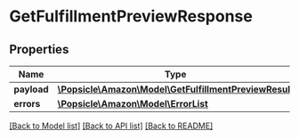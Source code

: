 # GetFulfillmentPreviewResponse

## Properties
Name | Type | Description | Notes
------------ | ------------- | ------------- | -------------
**payload** | [**\Popsicle\Amazon\Model\GetFulfillmentPreviewResult**](GetFulfillmentPreviewResult.md) |  | [optional] 
**errors** | [**\Popsicle\Amazon\Model\ErrorList**](ErrorList.md) |  | [optional] 

[[Back to Model list]](../../README.md#documentation-for-models) [[Back to API list]](../../README.md#documentation-for-api-endpoints) [[Back to README]](../../README.md)

